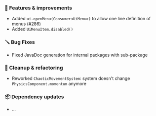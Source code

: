 ### 🚀 Features & improvements

- Added `ui.openMenu(Consumer<UiMenu>)` to allow one line definition of menus (#286)
- Added `UiMenuItem.disabled()`

### 🪛 Bug Fixes

- Fixed JavaDoc generation for internal packages with sub-package

### 🧽 Cleanup & refactoring

- Reworked `ChaoticMovementSystem`: system doesn't change `PhysicsComponent.momentum` anymore

### 📦 Dependency updates

- ...
